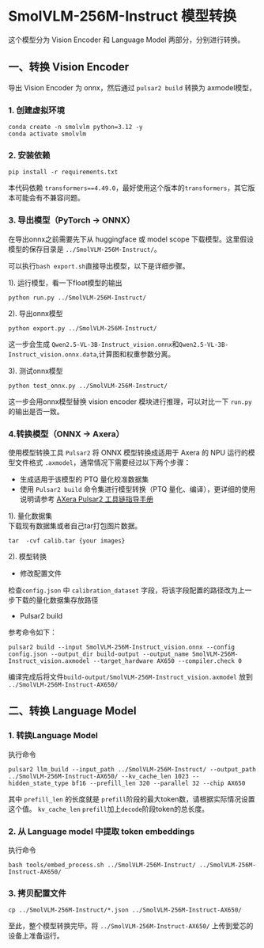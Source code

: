 # SmolVLM-256M-Instruct 模型转换
这个模型分为 Vision Encoder 和 Language Model 两部分，分别进行转换。

## 一、转换 Vision Encoder 

导出 Vision Encoder 为 onnx，然后通过 `pulsar2 build` 转换为 axmodel模型，

### 1. 创建虚拟环境

```
conda create -n smolvlm python=3.12 -y
conda activate smolvlm
```

### 2. 安装依赖

```
pip install -r requirements.txt
```
本代码依赖 `transformers==4.49.0`，最好使用这个版本的`transformers`，其它版本可能会有不兼容问题。

### 3. 导出模型（PyTorch -> ONNX）

在导出onnx之前需要先下从 huggingface 或 model scope 下载模型。这里假设模型的保存目录是 `../SmolVLM-256M-Instruct/`。    

可以执行`bash export.sh`直接导出模型，以下是详细步骤。  

1). 运行模型，看一下float模型的输出
```
python run.py ../SmolVLM-256M-Instruct/
```

2). 导出onnx模型
```
python export.py ../SmolVLM-256M-Instruct/
```
这一步会生成 `Qwen2.5-VL-3B-Instruct_vision.onnx`和`Qwen2.5-VL-3B-Instruct_vision.onnx.data`,计算图和权重参数分离。

3). 测试onnx模型

```
python test_onnx.py ../SmolVLM-256M-Instruct/
```
这一步会用onnx模型替换 vision encoder 模块进行推理，可以对比一下 `run.py`的输出是否一致。

### 4.转换模型（ONNX -> Axera）

使用模型转换工具 `Pulsar2` 将 ONNX 模型转换成适用于 Axera 的 NPU 运行的模型文件格式 `.axmodel`，通常情况下需要经过以下两个步骤：

- 生成适用于该模型的 PTQ 量化校准数据集
- 使用 `Pulsar2 build` 命令集进行模型转换（PTQ 量化、编译），更详细的使用说明请参考 [AXera Pulsar2 工具链指导手册](https://pulsar2-docs.readthedocs.io/zh-cn/latest/index.html)

1). 量化数据集  
下载现有数据集或者自己tar打包图片数据。
```
tar  -cvf calib.tar {your images}
```

2). 模型转换

* 修改配置文件
 
检查`config.json` 中 `calibration_dataset` 字段，将该字段配置的路径改为上一步下载的量化数据集存放路径  

* Pulsar2 build

参考命令如下：

```
pulsar2 build --input SmolVLM-256M-Instruct_vision.onnx --config config.json --output_dir build-output --output_name SmolVLM-256M-Instruct_vision.axmodel --target_hardware AX650 --compiler.check 0
```
编译完成后将文件`build-output/SmolVLM-256M-Instruct_vision.axmodel` 放到 `../SmolVLM-256M-Instruct-AX650/`

## 二、转换 Language Model  

### 1. 转换Language Model  
执行命令
```
pulsar2 llm_build --input_path ../SmolVLM-256M-Instruct/ --output_path ../SmolVLM-256M-Instruct-AX650/ --kv_cache_len 1023 --hidden_state_type bf16 --prefill_len 320 --parallel 32 --chip AX650
```
其中 `prefill_len` 的长度就是 `prefill`阶段的最大token数，请根据实际情况设置这个值。
`kv_cache_len` `prefill`加上`decode`阶段token的总长度。

### 2. 从 Language model 中提取 token embeddings  

执行命令  
```
bash tools/embed_process.sh ../SmolVLM-256M-Instruct/ ../SmolVLM-256M-Instruct-AX650/
```
### 3. 拷贝配置文件
```
cp ../SmolVLM-256M-Instruct/*.json ../SmolVLM-256M-Instruct-AX650/
```

至此，整个模型转换完毕。将 `../SmolVLM-256M-Instruct-AX650/` 上传到爱芯的设备上准备运行。    